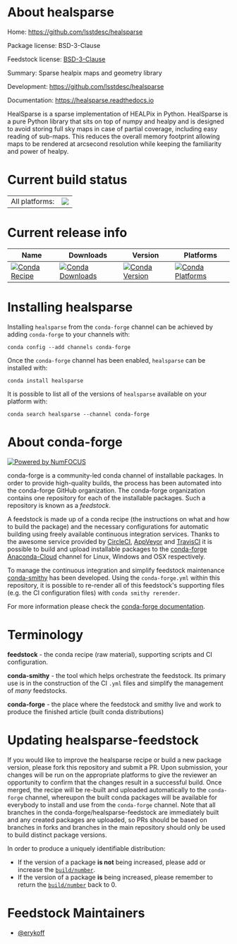 About healsparse
================

Home: https://github.com/lsstdesc/healsparse

Package license: BSD-3-Clause

Feedstock license: [BSD-3-Clause](https://github.com/conda-forge/healsparse-feedstock/blob/master/LICENSE.txt)

Summary: Sparse healpix maps and geometry library

Development: https://github.com/lsstdesc/healsparse

Documentation: https://healsparse.readthedocs.io

HealSparse is a sparse implementation of HEALPix in Python.
HealSparse is a pure Python library that sits on top of
numpy and healpy and is designed to avoid storing full
sky maps in case of partial coverage, including easy
reading of sub-maps. This reduces the overall memory
footprint allowing maps to be rendered at arcsecond
resolution while keeping the familiarity and power of
healpy.


Current build status
====================


<table><tr><td>All platforms:</td>
    <td>
      <a href="https://dev.azure.com/conda-forge/feedstock-builds/_build/latest?definitionId=10864&branchName=master">
        <img src="https://dev.azure.com/conda-forge/feedstock-builds/_apis/build/status/healsparse-feedstock?branchName=master">
      </a>
    </td>
  </tr>
</table>

Current release info
====================

| Name | Downloads | Version | Platforms |
| --- | --- | --- | --- |
| [![Conda Recipe](https://img.shields.io/badge/recipe-healsparse-green.svg)](https://anaconda.org/conda-forge/healsparse) | [![Conda Downloads](https://img.shields.io/conda/dn/conda-forge/healsparse.svg)](https://anaconda.org/conda-forge/healsparse) | [![Conda Version](https://img.shields.io/conda/vn/conda-forge/healsparse.svg)](https://anaconda.org/conda-forge/healsparse) | [![Conda Platforms](https://img.shields.io/conda/pn/conda-forge/healsparse.svg)](https://anaconda.org/conda-forge/healsparse) |

Installing healsparse
=====================

Installing `healsparse` from the `conda-forge` channel can be achieved by adding `conda-forge` to your channels with:

```
conda config --add channels conda-forge
```

Once the `conda-forge` channel has been enabled, `healsparse` can be installed with:

```
conda install healsparse
```

It is possible to list all of the versions of `healsparse` available on your platform with:

```
conda search healsparse --channel conda-forge
```


About conda-forge
=================

[![Powered by NumFOCUS](https://img.shields.io/badge/powered%20by-NumFOCUS-orange.svg?style=flat&colorA=E1523D&colorB=007D8A)](http://numfocus.org)

conda-forge is a community-led conda channel of installable packages.
In order to provide high-quality builds, the process has been automated into the
conda-forge GitHub organization. The conda-forge organization contains one repository
for each of the installable packages. Such a repository is known as a *feedstock*.

A feedstock is made up of a conda recipe (the instructions on what and how to build
the package) and the necessary configurations for automatic building using freely
available continuous integration services. Thanks to the awesome service provided by
[CircleCI](https://circleci.com/), [AppVeyor](https://www.appveyor.com/)
and [TravisCI](https://travis-ci.com/) it is possible to build and upload installable
packages to the [conda-forge](https://anaconda.org/conda-forge)
[Anaconda-Cloud](https://anaconda.org/) channel for Linux, Windows and OSX respectively.

To manage the continuous integration and simplify feedstock maintenance
[conda-smithy](https://github.com/conda-forge/conda-smithy) has been developed.
Using the ``conda-forge.yml`` within this repository, it is possible to re-render all of
this feedstock's supporting files (e.g. the CI configuration files) with ``conda smithy rerender``.

For more information please check the [conda-forge documentation](https://conda-forge.org/docs/).

Terminology
===========

**feedstock** - the conda recipe (raw material), supporting scripts and CI configuration.

**conda-smithy** - the tool which helps orchestrate the feedstock.
                   Its primary use is in the construction of the CI ``.yml`` files
                   and simplify the management of *many* feedstocks.

**conda-forge** - the place where the feedstock and smithy live and work to
                  produce the finished article (built conda distributions)


Updating healsparse-feedstock
=============================

If you would like to improve the healsparse recipe or build a new
package version, please fork this repository and submit a PR. Upon submission,
your changes will be run on the appropriate platforms to give the reviewer an
opportunity to confirm that the changes result in a successful build. Once
merged, the recipe will be re-built and uploaded automatically to the
`conda-forge` channel, whereupon the built conda packages will be available for
everybody to install and use from the `conda-forge` channel.
Note that all branches in the conda-forge/healsparse-feedstock are
immediately built and any created packages are uploaded, so PRs should be based
on branches in forks and branches in the main repository should only be used to
build distinct package versions.

In order to produce a uniquely identifiable distribution:
 * If the version of a package **is not** being increased, please add or increase
   the [``build/number``](https://conda.io/docs/user-guide/tasks/build-packages/define-metadata.html#build-number-and-string).
 * If the version of a package **is** being increased, please remember to return
   the [``build/number``](https://conda.io/docs/user-guide/tasks/build-packages/define-metadata.html#build-number-and-string)
   back to 0.

Feedstock Maintainers
=====================

* [@erykoff](https://github.com/erykoff/)

